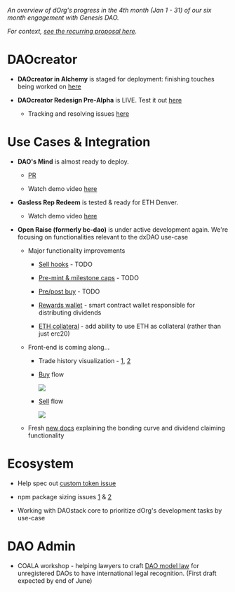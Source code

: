 *An overview of dOrg's progress in the 4th month (Jan 1 - 31) of our six month engagement with Genesis DAO.*

*For context, [see the recurring proposal here](Genesis_Recurring_Funding.md).*

# DAOcreator

- **DAOcreator in Alchemy** is staged for deployment: finishing touches being worked on [here](https://github.com/daostack/alchemy/pull/1264)

- **DAOcreator Redesign Pre-Alpha** is LIVE. Test it out [here](http://daocreator-v2.herokuapp.com/)

  - Tracking and resolving issues [here](https://github.com/dOrgTech/DAOcreator/issues)

# Use Cases & Integration

- **DAO's Mind** is almost ready to deploy.
  - [PR](https://github.com/daostack/alchemy/pull/1314)

  - Watch demo video [here](TODO)

- **Gasless Rep Redeem** is tested & ready for ETH Denver.

  - Watch demo video [here](TODO)
  
- **Open Raise (formerly bc-dao)** is under active development again. We're focusing on functionalities relevant to the dxDAO use-case

  - Major functionality improvements
  
    - [Sell hooks](https://github.com/dOrgTech/OpenRaise/pull/82) - TODO
  
    - [Pre-mint & milestone caps](https://github.com/dOrgTech/OpenRaise/pull/90) - TODO
   
    - [Pre/post buy](https://github.com/dOrgTech/OpenRaise/pull/73) - TODO
  
    - [Rewards wallet](https://github.com/dOrgTech/OpenRaise/pull/84) - smart contract wallet responsible for distributing dividends
    
    - [ETH collateral](https://github.com/dOrgTech/OpenRaise/pull/63) - add ability to use ETH as collateral (rather than just erc20)
    
  - Front-end is coming along...
  
    - Trade history visualization - [1](https://github.com/levelkdev/BC-DAPP/pull/33), [2](https://github.com/levelkdev/BC-DAPP/pull/32)
   
    - [Buy](https://github.com/levelkdev/BC-DAPP/pull/28) flow
        <p float="center">
          <img src="https://user-images.githubusercontent.com/874683/70474397-82d04c00-1aa0-11ea-9316-cd7bce01f404.gif"/>
        </p>  
    
    - [Sell](https://github.com/levelkdev/BC-DAPP/pull/29) flow
        <p float="center">
          <img src="https://user-images.githubusercontent.com/874683/70675640-b903fc00-1c57-11ea-87c1-b65f808bc558.gif"/>
        </p>  
     
  
  - Fresh [new docs](https://github.com/dOrgTech/OpenRaise/blob/master/docs/Basics.md) explaining the bonding curve and dividend claiming functionality

# Ecosystem

- Help spec out [custom token issue](https://github.com/daostack/alchemy/issues/1318)

- npm package sizing issues [1](https://github.com/daostack/migration/issues/265) & [2](https://github.com/daostack/migration/pull/264)

- Working with DAOstack core to prioritize dOrg's development tasks by use-case

# DAO Admin

- COALA workshop - helping lawyers to craft [DAO model law](https://medium.com/coala/the-dao-model-law-68e5360971ea) for unregistered DAOs to have international legal recognition. (First draft expected by end of June)





